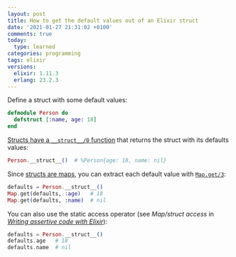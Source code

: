 ```yaml
---
layout: post
title: How to get the default values out of an Elixir struct
date: '2021-01-27 21:31:02 +0100'
comments: true
today:
  type: learned
categories: programming
tags: elixir
versions:
  elixir: 1.11.3
  erlang: 23.2.3
---
```


Define a struct with some default values:

```elixir
defmodule Person do
  defstruct [:name, age: 18]
end
```

[Structs have a `__struct__/0` function][defstruct/1] that returns the
struct with its defaults values:

```elixir
Person.__struct__()  # %Person{age: 18, name: nil}
```

Since [structs are maps][structs-are-maps], you can extract each default value
with [`Map.get/3`][Map.get/3]:

```elixir
defaults = Person.__struct__()
Map.get(defaults, :age)   # 18
Map.get(defaults, :name)  # nil
```

You can also use the static access operator (see *Map/struct access* in
[*Writing assertive code with Elixir*][map-access]):

```elixir
defaults = Person.__struct__()
defaults.age   # 18
defaults.name  # nil
```

[defstruct/1]: https://hexdocs.pm/elixir/Kernel.html#defstruct/1
[map-access]: https://dashbit.co/blog/writing-assertive-code-with-elixir
[Map.get/3]: https://hexdocs.pm/elixir/Map.html#get/3
[structs-are-maps]: https://elixir-lang.org/getting-started/structs.html#structs-are-bare-maps-underneath
